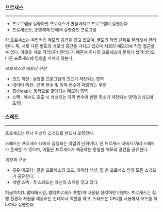 
### 프로세스
---
- 프로그램을 실행하면 프로세스가 만들어지고 프로그램이 실핸된다.
- 프로세스란, 운영체제 안에서 실행중인 프로그램

각 프로세스는 독립적인 메모리 공간을 갖고 있으며, 별도의 작업 단위로 분리해서 관리된다. 즉, 서로 다른 별도의 메모리 공간을 가지고 있으며 서로의 메모리에 직접 접근할 수 없다. 이렇듯 서로 격리되어 관리되기 때문에 하나의 프로세스에 문제가 생기더라도 다른 프로세스에 영향을 미치지 않는다.

*프로세스의 메모리 구성*

- 코드 섹션 : 실행할 프로그램의 코드가 저장되는 영역
- 데이터 섹션 : 전역 변수 및 정적 변수가 저장되는 부분
- 힙(Heap) : 동적으로 할당되는 메모리 영역
- 스택 : 메서드 호출 시 생성되는 지역 변수와 반환 주소가 저장되는 영역(스레드에 포함)


### 스레드
---
프로세스는 하나 이상의 스레드를 반드시 포함한다.

스레드는 프로세스 내에서 실행되는 작업의 단위이다. 한 프로세스 내에서 여러 스레드가 존재할 수 있으며, 이들은 프로세스가 제공하는 동일한 메모리 공간을 공유한다.

*메모리 구성*

- 공유 메모리 : 같은 프로세스의 코드, 데이터 섹션, 힙 은 프로세스 안의 모든 스레드가 공유한다.
- 개별 스텍 : 각 스레드는 자신의 스택을 갖고 있다.

지금까지(1. 멀티테스킹, 멀티프로세스 포함)의 내용을 정리하면 이렇다. 프로세스는 실행 환경과 자원을 제공하는 컨테이너 역할을 하고, 스레드는 CPU를 사용해서 코드를 하나하나 실행한다.
